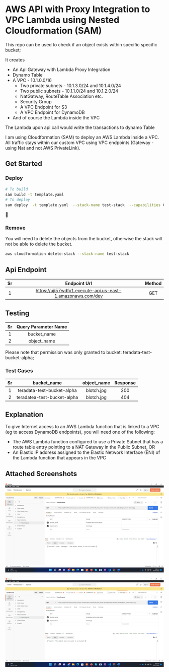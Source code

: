 # AWS API with Proxy Integration to VPC Lambda using Nested Cloudformation (SAM)

This repo can be used to check if an object exists within specific specific bucket;

It creates
* An Api Gateway with Lambda Proxy Integration
* Dynamo Table 
* A VPC - 10.1.0.0/16
    * Two private subnets - 10.1.3.0/24 and 10.1.4.0/24 
    * Two public subnets - 10.1.1.0/24 and 10.1.2.0/24 
    * NatGatway, RouteTable Association etc.
    * Security Group 
    * A VPC Endpoint for S3
    * A VPC Endpoint for DynamoDB
* And of course the Lambda inside the VPC


The Lambda upon api call would write the transactions to dynamo Table

I am using Cloudformation (SAM) to deploy an AWS Lambda inside a VPC. All traffic stays within our custom VPC using VPC endpoints (Gateway - using Nat and not AWS PrivateLink). 

## Get Started

### Deploy

```sh
# To build
sam build -t template.yaml
# To deploy
sam deploy  -t template.yaml  --stack-name test-stack  --capabilities CAPABILITY_IAM CAPABILITY_AUTO_EXPAND --region us-east-1
```
:tada:

### Remove

You will need to delete the objects from the bucket, otherwise the stack will not be able to delete the bucket.

```sh
aws cloudformation delete-stack --stack-name test-stack 
```

## Api Endpoint
| Sr | Endpoint Url | Method |
| :-: | :-: | :-: | 
| 1 | https://uji57wdfx1.execute-api.us-east-1.amazonaws.com/dev | GET |

## Testing
| Sr | Query Parameter Name | 
| :-: | :-: | 
| 1 | bucket_name  | 
| 2 | object_name  | 

 Please note that permission was only granted to bucket: teradata-test-bucket-alpha;

### Test Cases

| Sr | bucket_name | object_name | Response
| :-: | :-: | :-: | :-: |
| 1 | teradata-test-bucket-alpha | blotch.jpg | 200 
| 2 | teradatea-test-bucket-alpha | blotch.jpg | 404 

## Explanation

To give Internet access to an AWS Lambda function that is linked to a VPC (eg to access DynamoDB endpoints), you will need one of the following:

   * The AWS Lambda function configured to use a Private Subnet that has a route table entry pointing to a NAT Gateway in the Public Subnet, OR
   * An Elastic IP address assigned to the Elastic Network Interface (ENI) of the Lambda function that appears in the VPC
 
## Attached Screenshots
![Object Found Case](screenshots/Screenshot1.png?raw=true "Object Found Case")

![Object Not Found Case](screenshots/Screenshot2.png?raw=true "Object Not Found Case")